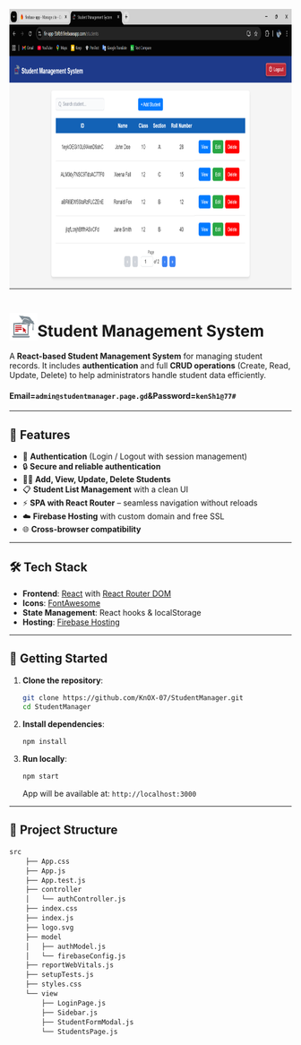 <p align="center">
  <img width="600" height="500" alt="UI" src="https://github.com/KnOX-07/StudentManager/blob/ab2a981d3509426a8e04ecd62472ec86eb9215aa/output/StudentsPage.png">
</p>

# <img src="https://github.com/KnOX-07/StudentManager/blob/ab2a981d3509426a8e04ecd62472ec86eb9215aa/firebase-app/src/assets/logo192.png?raw=true" alt="App Logo" width="50" valign="bottom"/>Student Management System

A **React-based Student Management System** for managing student records. It includes **authentication** and full **CRUD operations** (Create, Read, Update, Delete) to help administrators handle student data efficiently.

#### Email=`admin@studentmanager.page.gd`&Password=`kenSh1@77#`

---

## 🚀 Features

- 🔑 **Authentication** (Login / Logout with session management)
- 🔒 **Secure and reliable authentication**
- 👩‍🎓 **Add, View, Update, Delete Students**
- 📋 **Student List Management** with a clean UI
- ⚡ **SPA with React Router** – seamless navigation without reloads
- ☁️ **Firebase Hosting** with custom domain and free SSL
- 🌐 **Cross-browser compatibility**

---

## 🛠️ Tech Stack

- **Frontend**: [React](https://reactjs.org/) with [React Router DOM](https://reactrouter.com/)  
- **Icons**: [FontAwesome](https://fontawesome.com/)  
- **State Management**: React hooks & localStorage  
- **Hosting**: [Firebase Hosting](https://firebase.google.com/products/hosting)  

---

## 🚀 Getting Started

1. **Clone the repository**:

   ```bash
   git clone https://github.com/KnOX-07/StudentManager.git
   cd StudentManager
   ```
2. **Install dependencies**:
   ```bash
   npm install
   ```
3. **Run locally**:
   ```bash
   npm start
   ```
   App will be available at: `http://localhost:3000`

---
   
## 📂 Project Structure

```bash
src
    ├── App.css
    ├── App.js
    ├── App.test.js
    ├── controller
    │   └── authController.js
    ├── index.css
    ├── index.js
    ├── logo.svg
    ├── model
    │   ├── authModel.js
    │   └── firebaseConfig.js
    ├── reportWebVitals.js
    ├── setupTests.js
    ├── styles.css
    └── view
        ├── LoginPage.js
        ├── Sidebar.js
        ├── StudentFormModal.js
        └── StudentsPage.js
```

